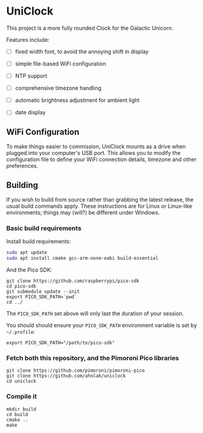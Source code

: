 # UniClock

This project is a more fully rounded Clock for the Galactic Unicorn.

Features include:

- [ ] fixed width font, to avoid the annoying shift in display
- [ ] simple file-based WiFi configuration
- [ ] NTP support
- [ ] comprehensive timezone handling
- [ ] automatic brightness adjustment for ambient light
- [ ] date display


## WiFi Configuration

To make things easier to commission, UniClock mounts as a drive when plugged
into your computer's USB port. This allows you to modify the configuration
file to define your WiFi connection details, timezone and other preferences.


## Building

If you wish to build from source rather than grabbing the latest release, the
usual build commands apply. These instructions are for Linux or Linux-like
environments; things may (will?) be different under Windows.


### Basic build requirements

Install build requirements:

```bash
sudo apt update
sudo apt install cmake gcc-arm-none-eabi build-essential
```

And the Pico SDK:

```
git clone https://github.com/raspberrypi/pico-sdk
cd pico-sdk
git submodule update --init
export PICO_SDK_PATH=`pwd`
cd ../
```

The `PICO_SDK_PATH` set above will only last the duration of your session.

You should should ensure your `PICO_SDK_PATH` environment variable is set by `~/.profile`:

```
export PICO_SDK_PATH="/path/to/pico-sdk"
```


### Fetch both this repository, and the Pimoroni Pico libraries

```
git clone https://github.com/pimoroni/pimoroni-pico
git clone https://github.com/ahnlak/uniclock
cd uniclock
```


### Compile it

```
mkdir build
cd build
cmake ..
make
```
